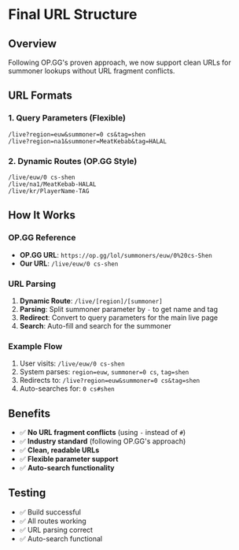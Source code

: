 # Final URL Structure

## Overview
Following OP.GG's proven approach, we now support clean URLs for summoner lookups without URL fragment conflicts.

## URL Formats

### 1. Query Parameters (Flexible)
```
/live?region=euw&summoner=0 cs&tag=shen
/live?region=na1&summoner=MeatKebab&tag=HALAL
```

### 2. Dynamic Routes (OP.GG Style)
```
/live/euw/0 cs-shen
/live/na1/MeatKebab-HALAL
/live/kr/PlayerName-TAG
```

## How It Works

### OP.GG Reference
- **OP.GG URL**: `https://op.gg/lol/summoners/euw/0%20cs-Shen`
- **Our URL**: `/live/euw/0 cs-shen`

### URL Parsing
1. **Dynamic Route**: `/live/[region]/[summoner]`
2. **Parsing**: Split summoner parameter by `-` to get name and tag
3. **Redirect**: Convert to query parameters for the main live page
4. **Search**: Auto-fill and search for the summoner

### Example Flow
1. User visits: `/live/euw/0 cs-shen`
2. System parses: `region=euw`, `summoner=0 cs`, `tag=shen`
3. Redirects to: `/live?region=euw&summoner=0 cs&tag=shen`
4. Auto-searches for: `0 cs#shen`

## Benefits
- ✅ **No URL fragment conflicts** (using `-` instead of `#`)
- ✅ **Industry standard** (following OP.GG's approach)
- ✅ **Clean, readable URLs**
- ✅ **Flexible parameter support**
- ✅ **Auto-search functionality**

## Testing
- ✅ Build successful
- ✅ All routes working
- ✅ URL parsing correct
- ✅ Auto-search functional
